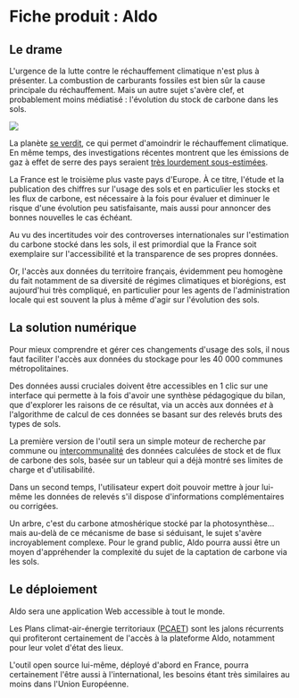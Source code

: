 # Fiche produit : Aldo

## Le drame

L'urgence de la lutte contre le réchauffement climatique n'est plus à présenter. La combustion de carburants fossiles est bien sûr la cause principale du réchauffement. Mais un autre sujet s'avère clef, et probablement moins médiatisé : l'évolution du stock de carbone dans les sols. 

[
![](https://storage.gra.cloud.ovh.net/v1/AUTH_0f20d409cb2a4c9786c769e2edec0e06/imagespadincubateurnet/uploads/upload_ae5420c17ab682fad0a711e110c59a1c.png)](https://www.globalcarbonproject.org/carbonbudget/21/files/GCP_CarbonBudget_2021.pdf)

La planète [se verdit](https://earthobservatory.nasa.gov/images/146296/global-green-up-slows-warming), ce qui permet d'amoindrir le réchauffement climatique.  En même temps, des investigations récentes montrent que les émissions de gaz à effet de serre des pays seraient [très lourdement sous-estimées](https://www.washingtonpost.com/climate-environment/interactive/2021/greenhouse-gas-emissions-pledges-data). 

La France est le troisième plus vaste pays d'Europe. À ce titre, l'étude et la publication des chiffres sur l'usage des sols et en particulier les stocks et les flux de carbone, est nécessaire à la fois pour évaluer et diminuer le risque d'une évolution peu satisfaisante,  mais aussi pour annoncer des bonnes nouvelles le cas échéant. 

Au vu des incertitudes voir des controverses internationales sur l'estimation du carbone stocké dans les sols, il est primordial que la France soit exemplaire sur l'accessibilité et la transparence de ses propres données.

Or, l'accès aux données du territoire français, évidemment peu homogène du fait notamment de sa diversité de régimes climatiques et biorégions, est aujourd'hui très compliqué, en particulier pour les agents de l'administration locale qui est souvent la plus à même d'agir sur l'évolution des sols.



## La solution numérique

Pour mieux comprendre et gérer ces changements d'usage des sols, il nous faut faciliter l'accès aux données du stockage pour les 40 000 communes métropolitaines. 

Des données aussi cruciales doivent être accessibles en 1 clic sur une interface qui permette à la fois d'avoir une synthèse pédagogique du bilan, que d'explorer les raisons de ce résultat, via un accès aux données *et* à l'algorithme de calcul de ces données se basant sur des relevés bruts des types de sols. 

La première version de l'outil sera un simple moteur de recherche par commune ou [intercommunalité](https://fr.wikipedia.org/wiki/Établissement_public_de_coopération_intercommunale) des données calculées de stock et de flux de carbone des sols, basée sur un tableur qui a déjà montré ses limites de charge et d'utilisabilité. 

Dans un second temps, l'utilisateur expert doit pouvoir mettre à jour lui-même les données de relevés s'il dispose d'informations complémentaires ou corrigées.

Un arbre, c'est du carbone atmoshérique stocké par la photosynthèse... mais au-delà de ce mécanisme de base si séduisant, le sujet s'avère incroyablement complexe. Pour le grand public, Aldo pourra aussi être un moyen d'appréhender la complexité du sujet de la captation de carbone via les sols. 

## Le déploiement

Aldo sera une application Web accessible à tout le monde.

Les Plans climat-air-énergie territoriaux ([PCAET](https://fr.wikipedia.org/wiki/Plan_climat-air-énergie_territorial)) sont les jalons récurrents qui profiteront certainement de l'accès à la plateforme Aldo, notamment pour leur volet d'état des lieux. 

L'outil open source lui-même, déployé d'abord en France, pourra certainement l'être aussi à l'international, les besoins étant très similaires au moins dans l'Union Européenne. 



